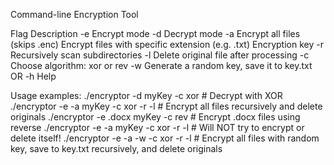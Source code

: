 Command-line Encryption Tool


Flag	Description
-e	    Encrypt mode
-d	    Decrypt mode
-a	    Encrypt all files (skips .enc)
<ext>	Encrypt files with specific extension (e.g. .txt)
<key>	Encryption key
-r	    Recursively scan subdirectories
-l	    Delete original file after processing
-c	    Choose algorithm: xor or rev
-w	    Generate a random key, save it to key.txt
    OR
-h      Help

Usage examples:
./encryptor -d myKey -c xor              # Decrypt with XOR
./encryptor -e -a myKey -c xor -r -l     # Encrypt all files recursively and delete originals
./encryptor -e .docx myKey -c rev        # Encrypt .docx files using reverse
./encryptor -e -a myKey -c xor -r -l     # Will NOT try to encrypt or delete itself!
./encryptor -e -a -w -c xor -r -l        # Encrypt all files with random key, save to key.txt recursively, and delete originals
